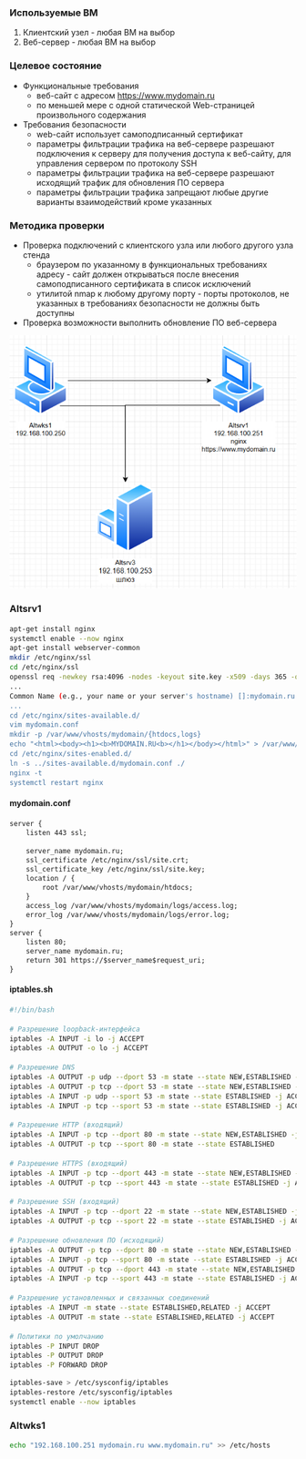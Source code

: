 ### Используемые ВМ
1. Клиентский узел - любая ВМ на выбор
2. Веб-сервер - любая ВМ на выбор
### Целевое состояние
* Функциональные требования
	* веб-сайт с адресом https://www.mydomain.ru
	* по меньшей мере с одной статической Web-страницей произвольного содержания
* Требования безопасности
	* web-сайт использует самоподписанный сертификат
	* параметры фильтрации трафика на веб-сервере разрешают подключения к серверу для получения доступа к веб-сайту, для управления сервером по протоколу SSH
	* параметры фильтрации трафика на веб-сервере разрешают исходящий трафик для обновления ПО сервера
	* параметры фильтрации трафика запрещают любые другие варианты взаимодействий кроме указанных
### Методика проверки
* Проверка подключений с клиентского узла или любого другого узла стенда
	* браузером по указанному в функциональных требованиях адресу - сайт должен открываться после внесения самоподписанного сертификата в список исключений
	* утилитой nmap к любому другому порту - порты протоколов, не указанных в требованиях безопасности не должны быть доступны
* Проверка возможности выполнить обновление ПО веб-сервера

![](attachment/31129a504cae4074ed72e56f83e1a44d.png)
### Altsrv1
```bash
apt-get install nginx
systemctl enable --now nginx
apt-get install webserver-common
mkdir /etc/nginx/ssl
cd /etc/nginx/ssl
openssl req -newkey rsa:4096 -nodes -keyout site.key -x509 -days 365 -out site.crt
...
Common Name (e.g., your name or your server's hostname) []:mydomain.ru
...
cd /etc/nginx/sites-available.d/
vim mydomain.conf
mkdir -p /var/www/vhosts/mydomain/{htdocs,logs}
echo "<html><body><h1><b>MYDOMAIN.RU<b></h1></body></html>" > /var/www/vhosts/mydomain/htdocs/index.html
cd /etc/nginx/sites-enabled.d/
ln -s ../sites-available.d/mydomain.conf ./
nginx -t
systemctl restart nginx
```
#### mydomain.conf
```
server {
	listen 443 ssl;

	server_name mydomain.ru;
	ssl_certificate /etc/nginx/ssl/site.crt;
	ssl_certificate_key /etc/nginx/ssl/site.key;
	location / {
		root /var/www/vhosts/mydomain/htdocs;
	}
	access_log /var/www/vhosts/mydomain/logs/access.log;
	error_log /var/www/vhosts/mydomain/logs/error.log;
}
server {
	listen 80;
	server_name mydomain.ru;
	return 301 https://$server_name$request_uri;
}
```
#### iptables.sh
```bash
#!/bin/bash

# Разрешение loopback-интерфейса
iptables -A INPUT -i lo -j ACCEPT
iptables -A OUTPUT -o lo -j ACCEPT

# Разрешение DNS
iptables -A OUTPUT -p udp --dport 53 -m state --state NEW,ESTABLISHED -j ACCEPT
iptables -A OUTPUT -p tcp --dport 53 -m state --state NEW,ESTABLISHED -j ACCEPT
iptables -A INPUT -p udp --sport 53 -m state --state ESTABLISHED -j ACCEPT
iptables -A INPUT -p tcp --sport 53 -m state --state ESTABLISHED -j ACCEPT

# Разрешение HTTP (входящий)
iptables -A INPUT -p tcp --dport 80 -m state --state NEW,ESTABLISHED -j ACCEPT
iptables -A OUTPUT -p tcp --sport 80 -m state --state ESTABLISHED

# Разрешение HTTPS (входящий)
iptables -A INPUT -p tcp --dport 443 -m state --state NEW,ESTABLISHED -j ACCEPT
iptables -A OUTPUT -p tcp --sport 443 -m state --state ESTABLISHED -j ACCEPT

# Разрешение SSH (входящий)
iptables -A INPUT -p tcp --dport 22 -m state --state NEW,ESTABLISHED -j ACCEPT
iptables -A OUTPUT -p tcp --sport 22 -m state --state ESTABLISHED -j ACCEPT

# Разрешение обновления ПО (исходящий)
iptables -A OUTPUT -p tcp --dport 80 -m state --state NEW,ESTABLISHED -j ACCEPT
iptables -A INPUT -p tcp --sport 80 -m state --state ESTABLISHED -j ACCEPT
iptables -A OUTPUT -p tcp --dport 443 -m state --state NEW,ESTABLISHED -j ACCEPT
iptables -A INPUT -p tcp --sport 443 -m state --state ESTABLISHED -j ACCEPT

# Разрешение установленных и связанных соединений
iptables -A INPUT -m state --state ESTABLISHED,RELATED -j ACCEPT
iptables -A OUTPUT -m state --state ESTABLISHED,RELATED -j ACCEPT

# Политики по умолчанию
iptables -P INPUT DROP
iptables -P OUTPUT DROP
iptables -P FORWARD DROP
```

```bash
iptables-save > /etc/sysconfig/iptables
iptables-restore /etc/sysconfig/iptables
systemctl enable --now iptables
```
### Altwks1
```bash
echo "192.168.100.251 mydomain.ru www.mydomain.ru" >> /etc/hosts
```